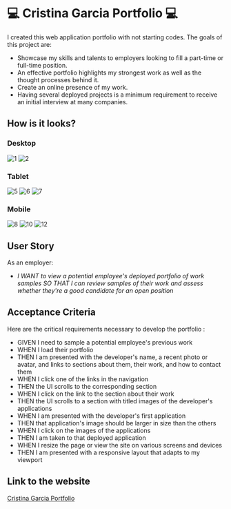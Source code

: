 # :computer: Cristina Garcia Portfolio :computer:

I created this web application portfolio with not starting codes.
The goals of this project are:

* Showcase my skills and talents to employers looking to fill a part-time or full-time position. 
* An effective portfolio highlights my strongest work as well as the thought processes behind it. 
* Create an online presence of my work.
* Having several deployed projects is a minimum requirement to receive an initial interview at many companies.

## How is it looks?

### Desktop
![1](https://github.com/garmercy/Cristina-Garcia-Portfolio/assets/138730100/d4c889ed-a893-49ee-9567-bdc2923e5735)
![2](https://github.com/garmercy/Cristina-Garcia-Portfolio/assets/138730100/8fe9b60e-8efd-4fd8-a090-33ac11d1a7d5)

### Tablet
![5](https://github.com/garmercy/Cristina-Garcia-Portfolio/assets/138730100/9c730aea-03da-463e-b115-bf25adbfeef4)
![6](https://github.com/garmercy/Cristina-Garcia-Portfolio/assets/138730100/9b41bcca-7c3f-4c6a-be01-aaab0e2f7752)
![7](https://github.com/garmercy/Cristina-Garcia-Portfolio/assets/138730100/7b5bd5b0-145f-412d-b8be-45cb33620c3e)

### Mobile
![8](https://github.com/garmercy/Cristina-Garcia-Portfolio/assets/138730100/d238a35c-8042-4ac4-97da-55e39a038cf6)
![10](https://github.com/garmercy/Cristina-Garcia-Portfolio/assets/138730100/93060f19-c64a-455f-a0da-d17f6f779082)
![12](https://github.com/garmercy/Cristina-Garcia-Portfolio/assets/138730100/96afccf6-659d-419f-a419-7b2353025941)

## User Story

As an employer:
* _I WANT to view a potential employee's deployed portfolio of work samples
SO THAT I can review samples of their work and assess whether they're a good candidate for an open position_

## Acceptance Criteria

Here are the critical requirements necessary to develop the portfolio :

* GIVEN I need to sample a potential employee's previous work
* WHEN I load their portfolio
* THEN I am presented with the developer's name, a recent photo or avatar, and links to sections about them, their work, and how to contact them
* WHEN I click one of the links in the navigation
* THEN the UI scrolls to the corresponding section
* WHEN I click on the link to the section about their work
* THEN the UI scrolls to a section with titled images of the developer's applications
* WHEN I am presented with the developer's first application
* THEN that application's image should be larger in size than the others
* WHEN I click on the images of the applications
* THEN I am taken to that deployed application
* WHEN I resize the page or view the site on various screens and devices
* THEN I am presented with a responsive layout that adapts to my viewport

## Link to the website
[Cristina Garcia Portfolio](https://garmercy.github.io/Cristina-Garcia-Portfolio/)


  
